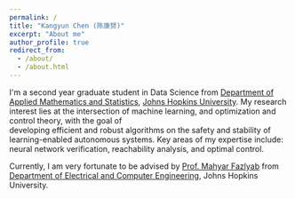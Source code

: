 ```yaml
---
permalink: /
title: "Kangyun Chen (陈康赟)"
excerpt: "About me"
author_profile: true
redirect_from: 
  - /about/
  - /about.html
---
```




I'm a second year graduate student in Data Science from [Department of Applied Mathematics and Statistics](https://engineering.jhu.edu/ams/), [Johns Hopkins University](https://www.jhu.edu/). My research interest lies at the intersection of machine learning, and optimization and control theory, with the goal of \
developing efficient and robust algorithms on the safety and stability of learning-enabled autonomous systems.  Key areas of my expertise include: neural network verification, reachability analysis, and optimal control.

Currently, I am very fortunate to be advised by [Prof. Mahyar Fazlyab](https://scholar.google.com/citations?user=Y3bmjJwAAAAJ&hl=en) from [Department of Electrical and Computer Engineering](https://engineering.jhu.edu/ece/), Johns Hopkins University. 

